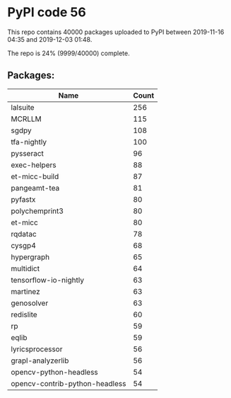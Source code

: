# PyPI code 56

This repo contains 40000 packages uploaded to PyPI between 
2019-11-16 04:35 and 2019-12-03 01:48.

The repo is 24% (9999/40000) complete.

## Packages:

| Name  | Count |
| ----- | ----- |
| lalsuite | 256 |
| MCRLLM | 115 |
| sgdpy | 108 |
| tfa-nightly | 100 |
| pysseract | 96 |
| exec-helpers | 88 |
| et-micc-build | 87 |
| pangeamt-tea | 81 |
| pyfastx | 80 |
| polychemprint3 | 80 |
| et-micc | 80 |
| rqdatac | 78 |
| cysgp4 | 68 |
| hypergraph | 65 |
| multidict | 64 |
| tensorflow-io-nightly | 63 |
| martinez | 63 |
| genosolver | 63 |
| redislite | 60 |
| rp | 59 |
| eqlib | 59 |
| lyricsprocessor | 56 |
| grapl-analyzerlib | 56 |
| opencv-python-headless | 54 |
| opencv-contrib-python-headless | 54 |


